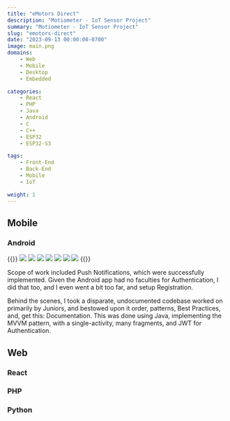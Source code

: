 ```yaml
---
title: "eMotors Direct"
description: "Motiometer - IoT Sensor Project"
summary: "Motiometer - IoT Sensor Project"
slug: "emotors-direct"
date: "2023-09-13 00:00:00-0700"
image: main.png
domains:
    - Web
    - Mobile
    - Desktop
    - Embedded

categories:
    - React
    - PHP
    - Java
    - Android
    - C
    - C++
    - ESP32
    - ESP32-S3

tags:
    - Front-End
    - Back-End
    - Mobile
    - IoT

weight: 1
---
```

## Mobile
### Android
{{<gallery>}}
  <img src="eMotors_Splash.png" class="grid-w50 md:grid-w33"/>
  <img src="eMotors_Welcome_Back.png" class="grid-w50 md:grid-w33"/>
  <img src="eMotors_Forgot_Password.png" class="grid-w50 md:grid-w33"/>
  <img src="Create_Account_Company_Details.png" class="grid-w50 md:grid-w33" />
  <img src="Create_Account_Details.png" class="grid-w50 md:grid-w33" />
  <img src="Complete_Account_Creation.png" class="grid-w50 md:grid-w33" />
  <img src="Verify_Email.png" class="grid-w50 md:grid-w33" />
{{</gallery>}}

Scope of work included Push Notifications, which were successfully implemented. Given the Android app had no 
faculties for Authentication, I did that too, and I even went a bit too far, and setup Registration.

Behind the scenes, I took a disparate, undocumented codebase worked on primarily by Juniors, and bestowed upon it 
order, patterns, Best Practices, and, get this: Documentation. This was done using Java, implementing the MVVM pattern, with a single-activity, 
many fragments, and JWT for Authentication.

## Web
### React
### PHP
### Python




